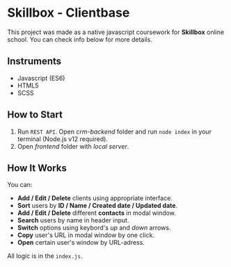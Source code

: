 # Skillbox - Clientbase
This project was made as a native javascript coursework for __Skillbox__ online school. You can check info below for more details.

## Instruments
- Javascript (ES6)
- HTML5
- SCSS

## How to Start
1. Run `REST API`. Open _crm-backend_ folder and run `node index` in your terminal (Node.js v12 required).
2. Open _frontend_ folder with _local server_.

## How It Works
You can:
- __Add / Edit / Delete__ clients using appropriate interface.
- __Sort__ users by __ID / Name / Created date / Updated date__.
- __Add / Edit / Delete__ different __contacts__ in modal window.
- __Search__ users by name in header input.
- __Switch__ options using keybord's _up_ and _down_ arrows.
- __Copy__ user's URL in modal window by one click.
- __Open__ certain user's window by URL-adress.

All logic is in the `index.js`.
